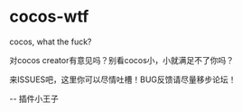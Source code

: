 # cocos-wtf
cocos, what the fuck?


对cocos creator有意见吗？别看cocos小，小就满足不了你吗？


来ISSUES吧，这里你可以尽情吐槽！BUG反馈请尽量移步论坛！

-- 插件小王子
